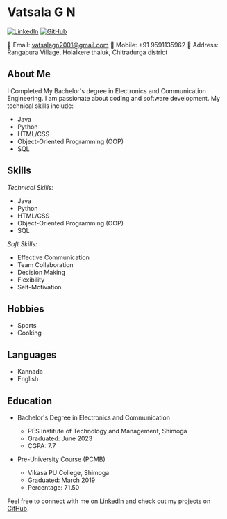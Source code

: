 # Vatsala G N

[![LinkedIn](https://img.shields.io/badge/LinkedIn-Vatsala-blue)](www.linkedin.com/in/vatsala-g-n-266423232)
[![GitHub](https://img.shields.io/badge/GitHub-Vatsala-green)](https://github.com/VatsalaGN2001)

📧 Email: vatsalagn2001@gmail.com
📱 Mobile: +91 9591135962
📍 Address: Rangapura Village, Holalkere thaluk, Chitradurga district

## About Me

I Completed My Bachelor's degree in Electronics and Communication Engineering. I am passionate about coding and software development. My technical skills include:

- Java
- Python
- HTML/CSS
- Object-Oriented Programming (OOP)
- SQL

## Skills

*Technical Skills:*

- Java
- Python
- HTML/CSS
- Object-Oriented Programming (OOP)
- SQL

*Soft Skills:*

- Effective Communication
- Team Collaboration
- Decision Making
- Flexibility
- Self-Motivation

## Hobbies

- Sports
- Cooking


## Languages

- Kannada
- English

## Education

- Bachelor's Degree in Electronics and Communication
  - PES Institute of Technology and Management, Shimoga
  - Graduated: June 2023
  - CGPA: 7.7

- Pre-University Course (PCMB)
  - Vikasa PU College, Shimoga
  - Graduated: March 2019
  - Percentage: 71.50

Feel free to connect with me on [LinkedIn](www.linkedin.com/in/vatsala-g-n-266423232) and check out my projects on [GitHub](https://github.com/VatsalaGN2001).

